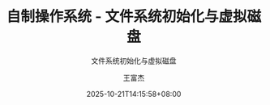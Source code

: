 ---
title:      自制操作系统 - 文件系统初始化与虚拟磁盘
subtitle:    "文件系统初始化与虚拟磁盘"
description: ""
excerpt:     ""
date:        2025-10-21T14:15:58+08:00
author:      "王富杰"
image:       "/img/home-bg-jeep.jpg"
published:   true
tags:
    - tag1
    - tag2
slug:        "os-file-system-init"
categories:  [ "PYTHON" ]
---